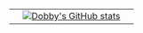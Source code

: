 | | | |
| :--: | :--: | :--: |
| |[![Dobby's GitHub stats](https://github-readme-stats.vercel.app/api?username=dobby-kim&theme=ambient_gradient&show_icon=true)](https://github.com/dobby-kim)| |
